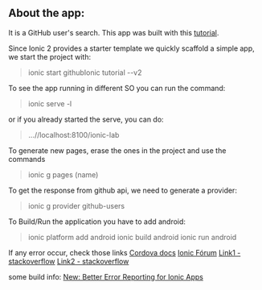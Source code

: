 ## About the app:
It is a GitHub user's search.
This app was built with this [tutorial](https://scotch.io/tutorials/build-a-mobile-app-with-angular-2-and-ionic-2).

Since Ionic 2 provides a starter template we quickly scaffold
a simple app, we start the project with:
> ionic start githubIonic tutorial --v2

To see the app running in different SO you can run the command:
> ionic serve -l

or if you already started the serve, you can do:
> ...//localhost:8100/ionic-lab

To generate new pages, erase the ones in the project and use the commands
> ionic g pages (name)

To get the response from github api, we need to generate a provider:
> ionic g provider github-users

To Build/Run the application you have to add android:
> ionic platform add android
> ionic build android
> ionic run android

If any error occur, check those links
[Cordova docs](https://cordova.apache.org/docs/en/latest/guide/platforms/android/#requirements-and-support)
[Ionic Fórum](https://forum.ionicframework.com/t/error-could-not-find-gradle-wrapper-within-android-sdk/79527)
[Link1 - stackoverflow](http://stackoverflow.com/questions/36198165/failed-to-find-android-home-environment-variable)
[Link2 - stackoverflow](http://stackoverflow.com/questions/42613882/error-could-not-find-gradle-wrapper-within-android-sdk-might-need-to-update-yo)


some build info:
[New: Better Error Reporting for Ionic Apps](http://blog.ionic.io/improvements-to-ionic-build-process/)